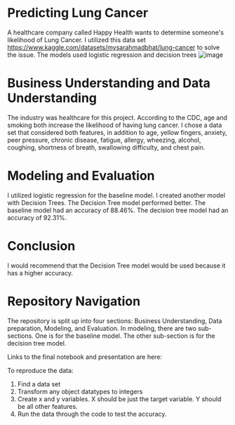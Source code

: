 # Predicting Lung Cancer
A healthcare company called Happy Health wants to determine someone's likelihood of Lung Cancer. I utilized this data set https://www.kaggle.com/datasets/mysarahmadbhat/lung-cancer to solve the issue.
The models used logistic regression and decision trees
![image](https://user-images.githubusercontent.com/110125695/214891810-e1cd01d9-f731-460b-a92b-7310533fc9f4.png)
# Business Understanding and Data Understanding
The industry was healthcare for this project. According to the CDC, age and smoking both increase the likelihood of having lung cancer.
I chose a data set that considered both features, in addition to age, yellow fingers, anxiety, peer pressure, chronic disease, fatigue, allergy, wheezing, alcohol, coughing, shortness of breath, swallowing difficulty, and chest pain.
# Modeling and Evaluation
I utilized logistic regression for the baseline model. I created another model with Decision Trees.
The Decision Tree model performed better. The baseline model had an accuracy of 88.46%. The decision tree model had an accuracy of 92.31%.
# Conclusion
I would recommend that the Decision Tree model would be used because it has a higher accuracy.
# Repository Navigation
The repository is split up into four sections: Business Understanding, Data preparation, Modeling, and Evaluation. In modeling, there are two sub-sections. 
One is for the baseline model. The other sub-section is for the decision tree model.

Links to the final notebook and presentation are here:

To reproduce the data:
1. Find a data set
2. Transform any object datatypes to integers
3. Create x and y variables. X should be just the target variable. Y should be all other features.
4. Run the data through the code to test the accuracy.
